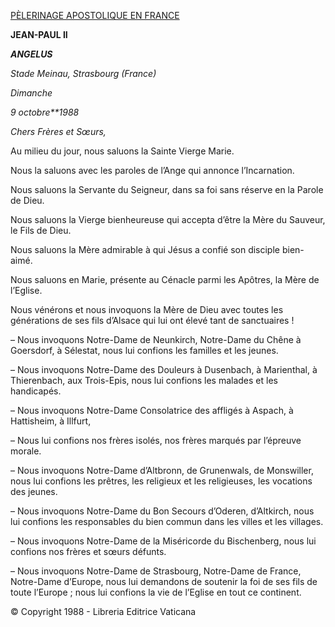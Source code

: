 [PÈLERINAGE APOSTOLIQUE EN FRANCE](/content/john-paul-ii/fr/travels/sub_index1988/trav_francia.html)

**JEAN-PAUL II**

***ANGELUS***

*Stade Meinau, Strasbourg (France)*

*Dimanche*

*9 octobre**1988*

*Chers Frères et Sœurs,*

Au milieu du jour, nous saluons la Sainte Vierge Marie.

Nous la saluons avec les paroles de l’Ange qui annonce l’Incarnation.

Nous saluons la Servante du Seigneur, dans sa foi sans réserve en la Parole de Dieu.

Nous saluons la Vierge bienheureuse qui accepta d’être la Mère du Sauveur, le Fils de Dieu.

Nous saluons la Mère admirable à qui Jésus a confié son disciple bien-aimé.

Nous saluons en Marie, présente au Cénacle parmi les Apôtres, la Mère de l’Eglise.

Nous vénérons et nous invoquons la Mère de Dieu avec toutes les générations de ses fils d’Alsace qui lui ont élevé tant de sanctuaires !

– Nous invoquons Notre-Dame de Neunkirch, Notre-Dame du Chêne à Goersdorf, à Sélestat, nous lui confions les familles et les jeunes.

– Nous invoquons Notre-Dame des Douleurs à Dusenbach, à Marienthal, à Thierenbach, aux Trois-Epis, nous lui confions les malades et les handicapés.

– Nous invoquons Notre-Dame Consolatrice des affligés à Aspach, à Hattisheim, à Illfurt,

– Nous lui confions nos frères isolés, nos frères marqués par l’épreuve morale.

– Nous invoquons Notre-Dame d’Altbronn, de Grunenwals, de Monswiller, nous lui confions les prêtres, les religieux et les religieuses, les vocations des jeunes.

– Nous invoquons Notre-Dame du Bon Secours d’Oderen, d’Altkirch, nous lui confions les responsables du bien commun dans les villes et les villages.

– Nous invoquons Notre-Dame de la Miséricorde du Bischenberg, nous lui confions nos frères et sœurs défunts.

– Nous invoquons Notre-Dame de Strasbourg, Notre-Dame de France, Notre-Dame d’Europe, nous lui demandons de soutenir la foi de ses fils de toute l’Europe ; nous lui confions la vie de l’Eglise en tout ce continent.

© Copyright 1988 - Libreria Editrice Vaticana